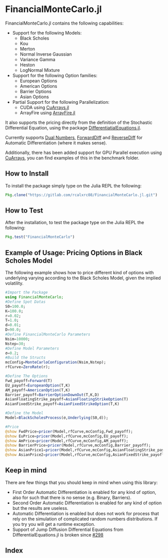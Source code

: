 # FinancialMonteCarlo.jl

FinancialMonteCarlo.jl contains the following capabilities:

- Support for the following Models:
    - Black Scholes
    - Kou
    - Merton
    - Normal Inverse Gaussian
    - Variance Gamma
    - Heston
    - LogNormal Mixture
- Support for the following Option families:
    - European Options 
    - American Options
    - Barrier Options
    - Asian Options
- Partial Support for the following Parallelization:
    - CUDA using  [CuArrays.jl](https://github.com/JuliaGPU/CuArrays.jl)
    - ArrayFire using  [ArrayFire.jl](https://github.com/JuliaComputing/ArrayFire.jl)

It also supports the pricing directly from the definition of the Stochastic Differential Equation, using the package [DifferentiatialEquations.jl](https://github.com/JuliaDiffEq/DifferentialEquations.jl).

Currently supports [Dual Numbers](https://github.com/JuliaDiff/DualNumbers.jl), [ForwardDiff](https://github.com/JuliaDiff/ForwardDiff.jl) and [ReverseDiff](https://github.com/JuliaDiff/ReverseDiff.jl)
for Automatic Differentiation (where it makes sense).

Additionally, there has been added support for GPU Parallel execution using [CuArrays](https://github.com/JuliaGPU/CuArrays.jl), you can find examples of this in the benchmark folder.

## How to Install
To install the package simply type on the Julia REPL the following:
```julia
Pkg.clone("https://gitlab.com/rcalxrc08/FinancialMonteCarlo.jl.git")
```
## How to Test
After the installation, to test the package type on the Julia REPL the following:
```julia
Pkg.test("FinancialMonteCarlo")
```
## Example of Usage: Pricing Options in Black Scholes Model
The following example shows how to price different kind of options with underlying varying according to the Black Scholes Model, given the implied volatility.
```julia
#Import the Package
using FinancialMonteCarlo;
#Define Spot Datas
S0=100.0;
K=100.0;
r=0.02;
T=1.0;
d=0.01;
D=90.0;
#Define FinancialMonteCarlo Parameters
Nsim=10000;
Nstep=30;
#Define Model Parameters
σ=0.2;
#Build the Structs
mcConfig=MonteCarloConfiguration(Nsim,Nstep);
rfCurve=ZeroRate(r);

#Define The Options
Fwd_payoff=Forward(T)
EU_payoff=EuropeanOption(T,K)
AM_payoff=AmericanOption(T,K)
Barrier_payoff=BarrierOptionDownOut(T,K,D)
AsianFloatingStrike_payoff=AsianFloatingStrikeOption(T)
AsianFixedStrike_payoff=AsianFixedStrikeOption(T,K)

#Define the Model
Model=BlackScholesProcess(σ,Underlying(S0,d));

#Price
@show FwdPrice=pricer(Model,rfCurve,mcConfig,Fwd_payoff);						
@show EuPrice=pricer(Model,rfCurve,mcConfig,EU_payoff);
@show AmPrice=pricer(Model,rfCurve,mcConfig,AM_payoff);
@show BarrierPrice=pricer(Model,rfCurve,mcConfig,Barrier_payoff);
@show AsianPrice1=pricer(Model,rfCurve,mcConfig,AsianFloatingStrike_payoff);
@show AsianPrice2=pricer(Model,rfCurve,mcConfig,AsianFixedStrike_payoff);
```

## Keep in mind
There are few things that you should keep in mind when using this library:
- First Order Automatic Differentiation is enabled for any kind of option, also for such that there is no sense (e.g. Binary, Barriers).
- Second Order Automatic Differentiation is enabled for any kind of option but the results are useless.
- Automatic Differentiation is enabled but does not work for process that rely on the simulation of complicated random numbers distributions. If you try you will get a runtime exception.
- Support of Jump Diffusion Differential Equations from DifferentialEquations.jl is broken since [#298](https://github.com/JuliaDiffEq/DifferentialEquations.jl/issues/298)

## Index

```@index
```